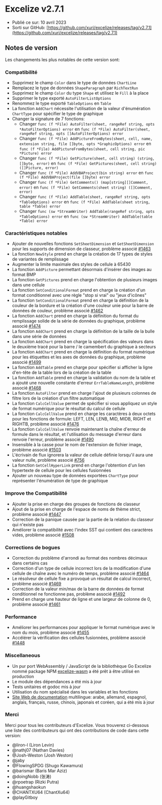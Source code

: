 # Excelize v2.7.1

* Publié ce sur: 10 avril 2023
* Sorti sur GitHub: [https://github.com/xuri/excelize/releases/tag/v2.7.1](https://github.com/xuri/excelize/releases/tag/v2.7.1)

## Notes de version

Les changements les plus notables de cette version sont:

### Compatibilité

* Supprimez le champ `Color` dans le type de données `ChartLine`
* Remplacez le type de données `ShapeParagraph` par `RichTextRun`
* Supprimez le champ `Color` du type `Shape` et utilisez le `Fill` à la place
* Supprimer le type exporté `AutoFilterListOptions`
* Renommez le type exporté `TableOptions` en `Table`
* La fonction `AddChart` nécessite l'utilisation de la valeur d'énumération `ChartType` pour spécifier le type de graphique
* Changer la signature de 7 fonctions:
  * Changer `func (f *File) AutoFilter(sheet, rangeRef string, opts *AutoFilterOptions) error` en `func (f *File) AutoFilter(sheet, rangeRef string, opts []AutoFilterOptions) error`
  * Changer `func (f *File) AddPictureFromBytes(sheet, cell, name, extension string, file []byte, opts *GraphicOptions) error` en `func (f *File) AddPictureFromBytes(sheet, cell string, pic *Picture) error`
  * Changer `func (f *File) GetPicture(sheet, cell string) (string, []byte, error)` en `func (f *File) GetPictures(sheet, cell string) ([]Picture, error)`
  * Changer `func (f *File) AddVBAProject(bin string) error` en `func (f *File) AddVBAProject(file []byte) error`
  * Changer `func (f *File) GetComments() (map[string][]Comment, error)` en `func (f *File) GetComments(sheet string) ([]Comment, error)`
  * Changer `func (f *File) AddTable(sheet, rangeRef string, opts *TableOptions) error` en `func (f *File) AddTable(sheet string, table *Table) error`
  * Changer `func (sw *StreamWriter) AddTable(rangeRef string, opts *TableOptions) error` en `func (sw *StreamWriter) AddTable(table *Table) error`

### Caractéristiques notables

* Ajouter de nouvelles fonctions `SetSheetDimension` et `GetSheetDimension` pour les supports de dimension de classeur, problème associé [#1463](https://github.com/xuri/excelize/issues/1463)
* La fonction `NewStyle` prend en charge la création de 17 types de styles de variantes de remplissage
* Augmenter la limite maximale des styles de cellule à 65430
* La fonction `AddPicture` permettant désormais d'insérer des images au format BMP
* La fonction `GetPictures` prend en charge l'obtention de plusieurs images dans une cellule
* La fonction `SetConditionalFormat` prend en charge la création d'un format conditionnel avec une règle "stop si vrai" ou "jeux d'icônes"
* La fonction `SetConditionalFormat` prend en charge la définition de la couleur de la bordure et la création d'une couleur unie pour la barre de données de couleur, problème associé [#1462](https://github.com/xuri/excelize/issues/1462)
* La fonction `AddChart` prend en charge la définition du format du remplissage solide de la série de données du graphique, problème associé [#1474](https://github.com/xuri/excelize/issues/1474)
* La fonction `AddChart` prend en charge la définition de la taille de la bulle dans une série de données
* La fonction `AddChart` prend en charge la spécification des valeurs dans le deuxième tracé pour la barre / le camembert du graphique à secteurs
* La fonction `AddChart` prend en charge la définition du format numérique pour les étiquettes et les axes de données du graphique, problème associé [#1499](https://github.com/xuri/excelize/issues/1499)
* La fonction `AddTable` prend en charge pour spécifier si afficher la ligne d'en-tête de la table lors de la création de la table
* La fonction `AddTable` prend en charge la validation du nom de la table et a ajouté une nouvelle constante d'erreur `ErrTableNameLength`, problème associé [#1468](https://github.com/xuri/excelize/issues/1468)
* La fonction `AutoFilter` prend en charge l'ajout de plusieurs colonnes de filtre lors de la création d'un filtre automatique
* La fonction `CalcCellValue` permet de spécifier si vous appliquez un style de format numérique pour le résultat du calcul de cellule
* La fonction `CalcCellValue` prend en charge les caractères à deux octets pour les fonctions de formule: LEFT, LEN, LENB, MID, MIDB, RIGHT et RIGHTB, problème associé [#1476](https://github.com/xuri/excelize/issues/1476)
* La fonction `CalcCellValue` renvoie maintenant la chaîne d'erreur de formule dans le résultat, et l'utilisation du message d'erreur dans renvoie l'erreur, problème associé [#1490](https://github.com/xuri/excelize/issues/1490)
* Insensible à la casse pour le nom de l'extension de fichier image, problème associé [#1503](https://github.com/xuri/excelize/issues/1503)
* L'écrivain de flux ignorera la valeur de cellule définie lorsqu'il aura une valeur nulle, problème associé [#756](https://github.com/xuri/excelize/issues/756)
* La fonction `GetCellHyperLink` prend en charge l'obtention d'un lien hypertexte de cellule pour les cellules fusionnées
* Ajouter un nouveau type de données exportées `ChartType` pour représenter l'énumération de type de graphique

### Improve the Compatibilité

* Ajouter la prise en charge des groupes de fonctions de classeur
* Ajout de la prise en charge de l'espace de noms de thème strict, problème associé [#1447](https://github.com/xuri/excelize/issues/1447)
* Correction de la panique causée par la partie de la relation du classeur qui n'existe pas
* Améliorer la compatibilité avec l'index SST qui contient des caractères vides, problème associé [#1508](https://github.com/xuri/excelize/issues/1508)

### Corrections de bogues

* Correction du problème d'arrondi au format des nombres décimaux dans certains cas
* Correction d'un type de cellule incorrect lors de la modification d'une cellule de chaîne avec le numéro de temps, problème associé [#1464](https://github.com/xuri/excelize/issues/1464)
* Le résolveur de cellule fixe a provoqué un résultat de calcul incorrect, problème associé [#1469](https://github.com/xuri/excelize/issues/1469)
* Correction de la valeur min/max de la barre de données de format conditionnel ne fonctionne pas, problème associé [#1492](https://github.com/xuri/excelize/issues/1492)
* Prend en charge une hauteur de ligne et une largeur de colonne de 0, problème associé [#1461](https://github.com/xuri/excelize/issues/1461)

### Performance

* Améliorer les performances pour appliquer le format numérique avec le nom du mois, problème associé [#1455](https://github.com/xuri/excelize/issues/1455)
* Accélérer la vérification des cellules fusionnées, problème associé [#1448](https://github.com/xuri/excelize/issues/1448)

### Miscellaneous

* Un pur port WebAssembly / JavaScript de la bibliothèque Go Excelize nommé package NPM [excelize-wasm](https://github.com/xuri/excelize-wasm) a été prêt à être utilisé en production
* Le module des dépendances a été mis à jour
* Tests unitaires et godoc mis à jour
* Utilisation du nom spécialisé dans les variables et les fonctions
* [Site Web de documentation](https://xuri.me/excelize) multilingue: arabe, allemand, espagnol, anglais, français, russe, chinois, japonais et coréen, qui a été mis à jour

### Merci

Merci pour tous les contributeurs d'Excelize. Vous trouverez ci-dessous une liste des contributeurs qui ont des contributions de code dans cette version:

* @liron-l (Liron Levin)
* @nathj07 (Nathan Davies)
* @Josh-Weston (Josh Weston)
* @jaby
* @FlowingSPDG (Shugo Kawamura)
* @barismar (Baris Mar Aziz)
* @doingNobb (张涛)
* @rpoetrap (Rizki Putra)
* @huangshaokun
* @CHANTXU64 (ChantXu64)
* @playGitboy
